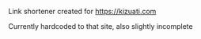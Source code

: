 Link shortener created for https://kizuati.com

Currently hardcoded to that site, also slightly incomplete

